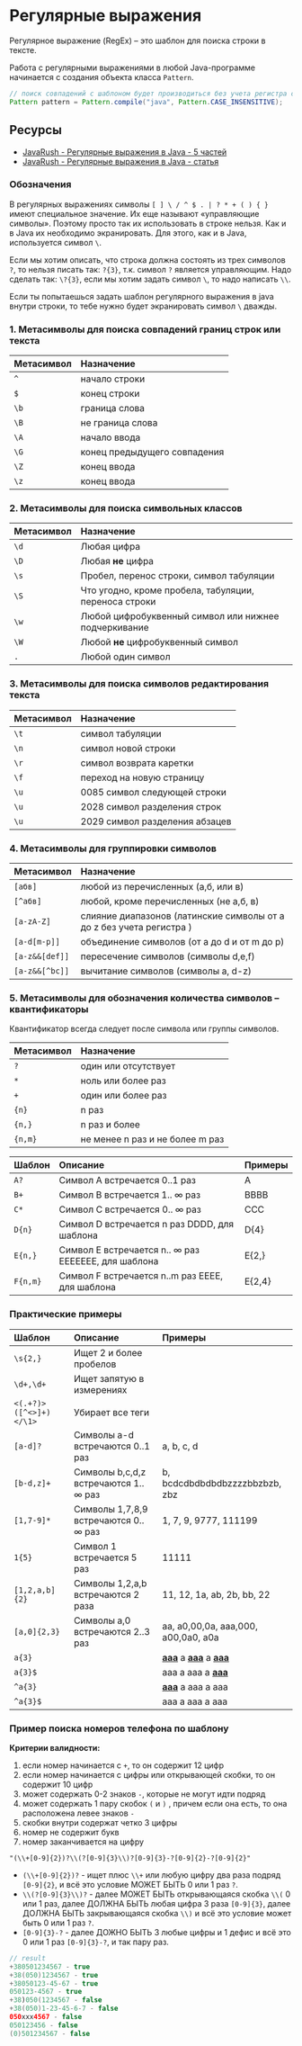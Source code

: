 # Регулярные выражения
Регулярное выражение (RegEx) – это шаблон для поиска строки в тексте.

Работа с регулярными выражениями в любой Java-программе начинается с создания объекта класса `Pattern`.

```java
// поиск совпадений с шаблоном будет производиться без учета регистра символов.
Pattern pattern = Pattern.compile("java", Pattern.CASE_INSENSITIVE);
```



## Ресурсы
* [JavaRush - Регулярные выражения в Java - 5 частей](https://javarush.ru/groups/posts/136-reguljarnihe-vihrazhenija-v-java-chastjh-1)
* [JavaRush - Регулярные выражения в Java - статья](https://javarush.ru/groups/posts/regulyarnye-vyrazheniya-v-java)


### Обозначения
В регулярных выражениях символы `[ ] \ / ^ $ . | ? * + ( ) { }` имеют специальное значение. Их еще называют «управляющие символы». Поэтому просто так их использовать в строке нельзя.
Как и в Java их необходимо экранировать. Для этого, как и в Java, используется символ `\`.

Если мы хотим описать, что строка должна состоять из трех символов `?`, то нельзя писать так: `?{3}`, т.к. символ `?` является управляющим. Надо сделать так: `\?{3}`, если мы хотим задать символ `\`, то надо написать `\\`.

Если ты попытаешься задать шаблон регулярного выражения в java внутри строки, то тебе нужно будет экранировать символ `\` дважды.


### 1. Метасимволы для поиска совпадений границ строк или текста
|Метасимвол	|Назначение
|:----------|:------------
|`^`	    |начало строки
|`$`	    |конец строки
|`\b`	    |граница слова
|`\B`	    |не граница слова
|`\A`	    |начало ввода
|`\G`	    |конец предыдущего совпадения
|`\Z`	    |конец ввода
|`\z`	    |конец ввода


### 2. Метасимволы для поиска символьных классов
|Метасимвол	|Назначение
|:----------|:------------
|`\d`	    | Любая цифра
|`\D`	    | Любая **не** цифра
|`\s`	    | Пробел, перенос строки, символ табуляции
|`\S`	    | Что угодно, кроме пробела, табуляции, переноса строки
|`\w`	    | Любой цифробуквенный символ или нижнее подчеркивание
|`\W`	    | Любой **не** цифробуквенный символ
|`.`	    | Любой один символ


### 3. Метасимволы для поиска символов редактирования текста
|Метасимвол	|Назначение
|:----------|:------------
|`\t`       | символ табуляции
|`\n`       | символ новой строки
|`\r`       | символ возврата каретки
|`\f`       | переход на новую страницу
|`\u`       | 0085	символ следующей строки
|`\u`       | 2028	символ разделения строк
|`\u`       | 2029	символ разделения абзацев


### 4. Метасимволы для группировки символов
|Метасимвол	|Назначение
|:----------|:------------
|`[абв]`	    | любой из перечисленных (а,б, или в)
|`[^абв]`	    | любой, кроме перечисленных (не а,б, в)
|`[a-zA-Z]`	    | слияние диапазонов (латинские символы от a до z без учета регистра )
|`[a-d[m-p]]`	| объединение символов (от a до d и от m до p)
|`[a-z&&[def]]`	| пересечение символов (символы d,e,f)
|`[a-z&&[^bc]]`	| вычитание символов (символы a, d-z)


### 5. Метасимволы для обозначения количества символов – квантификаторы
Квантификатор всегда следует после символа или группы символов.

|Метасимвол	|Назначение
|:----------|:------------
|`?`	    | один или отсутствует
|`*`	    | ноль или более раз
|`+`	    | один или более раз
|`{n}`	    | n раз
|`{n,}`	    | n раз и более
|`{n,m}`	| не менее n раз и не более m раз

|   Шаблон  |   Описание                |   Примеры
|:----------|:--------------------------|:----------
|`A?`       | Символ A встречается 0..1 раз    | A
|`B+`       | Символ B встречается 1.. ∞ раз    | BBBB
|`C*`       | Символ C встречается 0.. ∞ раз    | CCC
|`D{n}`     | Символ D встречается n раз DDDD, для шаблона | D{4}
|`E{n,}`    | Символ E встречается n.. ∞ раз EEEEEEE, для шаблона | E{2,}
|`F{n,m}`   | Символ F встречается n..m раз EEEE, для шаблона | E{2,4}


### Практические примеры

|   Шаблон  |   Описание                |   Примеры
|:----------|:--------------------------|:----------
|`\s{2,}`   | Ищет 2 и более пробелов	| 
|`\d+,\d+`  | Ищет запятую в измерениях	| 
|`<(.+?)>([^<>]+)</\1>`  | Убирает все теги	| 
| `[a-d]?`  |	Символы a-d встречаются 0..1 раз	|a, b, c, d
| `[b-d,z]+`|	Символы b,c,d,z встречаются 1.. ∞ раз	|b, bcdcdbdbdbdbzzzzbbzbzb, zbz
| `[1,7-9]*`|	Символы 1,7,8,9 встречаются 0.. ∞ раз	|1, 7, 9, 9777, 111199
| `1{5}`    |	Символ 1 встречается 5 раз	|11111
| `[1,2,a,b]{2}` |	Символы 1,2,a,b встречаются 2 раза	|11, 12, 1a, ab, 2b, bb, 22
| `[a,0]{2,3}` |	Символы a,0 встречаются 2..3 раз	|aa, a0,00,0a, aaa,000, a00,0a0, a0a
|`a{3}`     |	| <ins>**aaa**</ins> a <ins>**aaa**</ins> a <ins>**aaa**</ins>
|`a{3}$`    |	| aaa a aaa a <ins>**aaa**</ins>
|`^a{3}`    |	| <ins>**aaa**</ins> a aaa a aaa
|`^a{3}$`   |	| aaa a aaa a aaa


### Пример поиска номеров телефона по шаблону
**Критерии валидности:**
1) если номер начинается с `+`, то он содержит 12 цифр
2) если номер начинается с цифры или открывающей скобки, то он содержит 10 цифр
3) может содержать 0-2 знаков `-`, которые не могут идти подряд
4) может содержать 1 пару скобок `(` и `)` , причем если она есть, то она расположена левее знаков `-`
5) скобки внутри содержат четко 3 цифры
6) номер не содержит букв
7) номер заканчивается на цифру

```regexp
"(\\+[0-9]{2})?\\(?[0-9]{3}\\)?[0-9]{3}-?[0-9]{2}-?[0-9]{2}"
```
* `(\\+[0-9]{2})?` - ищет плюс `\\+` или любую цифру два раза подряд `[0-9]{2}`, и всё это условие МОЖЕТ БЫТЬ 0 или 1 раз `?`.
* `\\(?[0-9]{3}\\)?` - далее МОЖЕТ БЫТЬ открывающаяся скобка `\\(` 0 или 1 раз, далее ДОЛЖНА БЫТЬ любая цифра 3 раза `[0-9]{3}`, далее ДОЛЖНА БЫТЬ закрывающаяся скобка `\\)` и всё это условие может быть 0 или 1 раз `?`. 
* `[0-9]{3}-?` - далее ДОЖНО БЫТЬ 3 любые цифры и 1 дефис и всё это 0 или 1 раз `[0-9]{3}-?`, и так пару раз. 

```java
// result
+380501234567 - true
+38(050)1234567 - true
+38050123-45-67 - true
050123-4567 - true
+38)050(1234567 - false
+38(050)1-23-45-6-7 - false
050ххх4567 - false
050123456 - false
(0)501234567 - false
```
